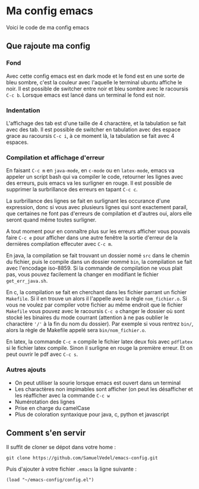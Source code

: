 # Ma config emacs

Voici le code de ma config emacs

## Que rajoute ma config

### Fond
Avec cette config emacs est en dark mode et le fond est en une sorte de bleu sombre,
c'est la couleur avec l'aquelle le terminal ubuntu affiche le noir.
Il est possible de switcher entre noir et bleu sombre avec le racoursis
`C-c b`. Lorsque emacs est lancé dans un terminal le fond est noir.

### Indentation
L'affichage des tab est d'une taille de 4 charactère, et la tabulation se fait avec des tab.
Il est possible de switcher en tabulation avec des espace grace au racoursis `C-c i`, à ce moment
là, la tabulation se fait avec 4 espaces.

### Compilation et affichage d'erreur
En faisant `C-c m` en `java-mode`, en `c-mode` ou en `latex-mode`, emacs va appeler un script bash qui va compiler le code, retourner les lignes avec des erreurs, puis emacs va les surligner en rouge. Il est possible de supprimer la surbrillance des erreurs en tapant `C-c c`.

La surbrillance des lignes se fait en surlignant les occurance d'une expression, donc si vous avec plusieurs lignes qui sont exactement parail, que certaines ne font pas d'erreurs de compilation et d'autres oui, alors elle seront quand même toutes surligner.

A tout moment pour en connaître plus sur les erreurs afficher vous pouvais faire `C-c e` pour afficher dans une autre fenêtre la sortie d'erreur de la dernières compilation effecuter avec `C-c m`.

En java, la compilation se fait trouvant un dossier nomé `src` dans le chemin du fichier, puis le compile dans un dossier nommé `bin`, la compilation se fait avec l'encodage iso-8859. Si la commande de compilation ne vous plait pas, vous pouvez facilement la changer en modifiant le fichier `get_err_java.sh`.

En c, la compilation se fait en cherchant dans les fichier parrant un fichier `Makefile`. Si il en trouve un alors il l'appelle avec la règle `nom_fichier.o`. Si vous ne voulez par compiler votre fichier au même endroit que le fichier `Makefile` vous pouvez avec le racoursis `C-c o` changer le dossier où sont stocké les binaires du mode courrant (attention à ne pas oublier le charactère `'/'` à la fin du nom du dossier). Par exemple si vous rentrez `bin/`, alors la règle de Makefile appelé sera `bin/nom_fichier.o`.

En latex, la commande `C-c m` compile le fichier latex deux fois avec `pdflatex` si le fichier latex compile. Sinon il surligne en rouge la première erreur. Et on peut ouvrir le pdf avec `C-c s`.

### Autres ajouts
 - On peut utiliser la sourie lorsque emacs est ouvert dans un terminal
 - Les charactères non impimables sont afficher (on peut les désafficher et les réafficher avec la commande `C-c w`
 - Numérotation des lignes
 - Prise en charge du camelCase
 - Plus de coloration syntaxique pour java, c, python et javascript

## Comment s'en servir
Il suffit de cloner se dépot dans votre home :
```
git clone https://github.com/SamuelVedel/emacs-config.git
```
Puis d'ajouter à votre fichier `.emacs` la ligne suivante :
```emacs-lisp
(load "~/emacs-config/config.el")
```
